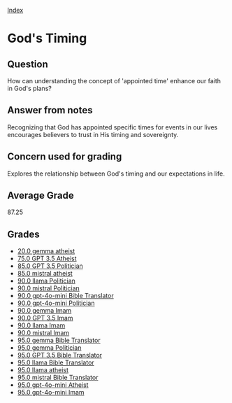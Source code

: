 
[Index](../index.md)
# God's Timing
## Question
How can understanding the concept of 'appointed time' enhance our faith in God's plans?

## Answer from notes
Recognizing that God has appointed specific times for events in our lives encourages believers to trust in His timing and sovereignty.

## Concern used for grading
Explores the relationship between God's timing and our expectations in life.

## Average Grade
87.25

## Grades
 * [20.0 gemma atheist](../answers/gemma_atheist/God's_Timing.md)
 * [75.0 GPT 3.5 Atheist](../answers/GPT_3.5_Atheist/God's_Timing.md)
 * [85.0 GPT 3.5 Politician](../answers/GPT_3.5_Politician/God's_Timing.md)
 * [85.0 mistral atheist](../answers/mistral_atheist/God's_Timing.md)
 * [90.0 llama Politician](../answers/llama_Politician/God's_Timing.md)
 * [90.0 mistral Politician](../answers/mistral_Politician/God's_Timing.md)
 * [90.0 gpt-4o-mini Bible Translator](../answers/gpt-4o-mini_Bible_Translator/God's_Timing.md)
 * [90.0 gpt-4o-mini Politician](../answers/gpt-4o-mini_Politician/God's_Timing.md)
 * [90.0 gemma Imam](../answers/gemma_Imam/God's_Timing.md)
 * [90.0 GPT 3.5 Imam](../answers/GPT_3.5_Imam/God's_Timing.md)
 * [90.0 llama Imam](../answers/llama_Imam/God's_Timing.md)
 * [90.0 mistral Imam](../answers/mistral_Imam/God's_Timing.md)
 * [95.0 gemma Bible Translator](../answers/gemma_Bible_Translator/God's_Timing.md)
 * [95.0 gemma Politician](../answers/gemma_Politician/God's_Timing.md)
 * [95.0 GPT 3.5 Bible Translator](../answers/GPT_3.5_Bible_Translator/God's_Timing.md)
 * [95.0 llama Bible Translator](../answers/llama_Bible_Translator/God's_Timing.md)
 * [95.0 llama atheist](../answers/llama_atheist/God's_Timing.md)
 * [95.0 mistral Bible Translator](../answers/mistral_Bible_Translator/God's_Timing.md)
 * [95.0 gpt-4o-mini Atheist](../answers/gpt-4o-mini_Atheist/God's_Timing.md)
 * [95.0 gpt-4o-mini Imam](../answers/gpt-4o-mini_Imam/God's_Timing.md)
